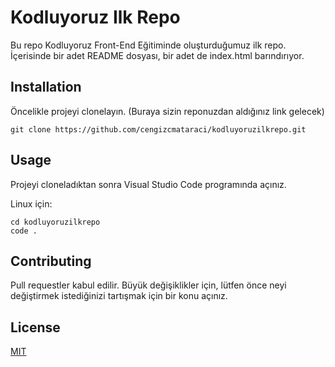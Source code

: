 # **Kodluyoruz Ilk Repo**

Bu repo Kodluyoruz Front-End Eğitiminde oluşturduğumuz ilk repo. İçerisinde bir
adet README dosyası, bir adet de index.html barındırıyor.

## **Installation**

Öncelikle projeyi clonelayın. (Buraya sizin reponuzdan aldığınız link gelecek)

```
git clone https://github.com/cengizcmataraci/kodluyoruzilkrepo.git
```

## **Usage**

Projeyi cloneladıktan sonra Visual Studio Code programında açınız.

Linux için:

```
cd kodluyoruzilkrepo
code .
```

## **Contributing**

Pull requestler kabul edilir. Büyük değişiklikler için, lütfen önce neyi değiştirmek istediğinizi tartışmak için bir konu açınız.

## **License**

[MIT](https://choosealicense.com/licenses/mit/)